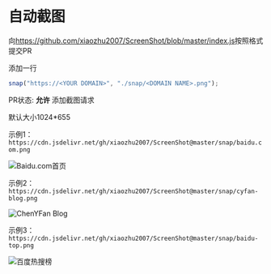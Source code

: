 # 自动截图

向<https://github.com/xiaozhu2007/ScreenShot/blob/master/index.js>按照格式提交PR

添加一行

```javascript
snap("https://<YOUR DOMAIN>", "./snap/<DOMAIN NAME>.png");
```

PR状态: **允许** 添加截图请求

默认大小1024\*655

示例1：`https://cdn.jsdelivr.net/gh/xiaozhu2007/ScreenShot@master/snap/baidu.com.png`

![Baidu.com首页](https://cdn.jsdelivr.net/gh/xiaozhu2007/ScreenShot@master/snap/baidu.com.png)

示例2：`https://cdn.jsdelivr.net/gh/xiaozhu2007/ScreenShot@master/snap/cyfan-blog.png`

![ChenYFan Blog](https://cdn.jsdelivr.net/gh/xiaozhu2007/ScreenShot@master/snap/cyfan-blog.png)

示例3：`https://cdn.jsdelivr.net/gh/xiaozhu2007/ScreenShot@master/snap/baidu-top.png`

![百度热搜榜](https://cdn.jsdelivr.net/gh/xiaozhu2007/ScreenShot@master/snap/baidu-top.png)
